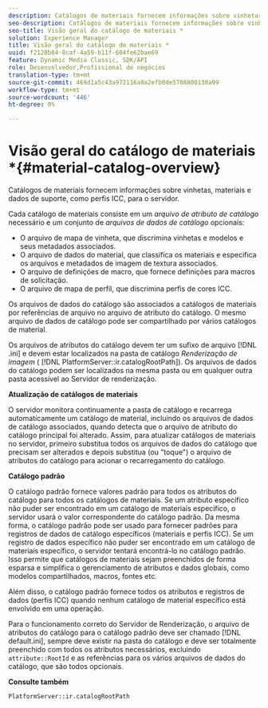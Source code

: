 ```yaml
---
description: Catálogos de materiais fornecem informações sobre vinhetas, materiais e dados de suporte, como perfis ICC, para o servidor.
seo-description: Catálogos de materiais fornecem informações sobre vinhetas, materiais e dados de suporte, como perfis ICC, para o servidor.
seo-title: Visão geral do catálogo de materiais *
solution: Experience Manager
title: Visão geral do catálogo de materiais *
uuid: f2128b64-8caf-4a59-b11f-604fe62bae69
feature: Dynamic Media Classic, SDK/API
role: Desenvolvedor,Profissional de negócios
translation-type: tm+mt
source-git-commit: 469d1a5c43a972116a8a2efb0de5708800130a99
workflow-type: tm+mt
source-wordcount: '446'
ht-degree: 0%

---
```



# Visão geral do catálogo de materiais *{#material-catalog-overview}

Catálogos de materiais fornecem informações sobre vinhetas, materiais e dados de suporte, como perfis ICC, para o servidor.

Cada catálogo de materiais consiste em um *arquivo de atributo de catálogo* necessário e um conjunto de *arquivos de dados de catálogo* opcionais:

* O arquivo de mapa de vinheta, que discrimina vinhetas e modelos e seus metadados associados.
* O arquivo de dados do material, que classifica os materiais e especifica os arquivos e metadados de imagem de textura associados.
* O arquivo de definições de macro, que fornece definições para macros de solicitação.
* O arquivo de mapa de perfil, que discrimina perfis de cores ICC.

Os arquivos de dados do catálogo são associados a catálogos de materiais por referências de arquivo no arquivo de atributo do catálogo. O mesmo arquivo de dados de catálogo pode ser compartilhado por vários catálogos de material.

Os arquivos de atributos do catálogo devem ter um sufixo de arquivo [!DNL .ini] e devem estar localizados na pasta de catálogo *Renderização de imagem* ( [!DNL PlatformServer::ir.catalogRootPath]). Os arquivos de dados do catálogo podem ser localizados na mesma pasta ou em qualquer outra pasta acessível ao Servidor de renderização.

**Atualização de catálogos de materiais**

O servidor monitora continuamente a pasta de catálogo e recarrega automaticamente um catálogo de material, incluindo os arquivos de dados de catálogo associados, quando detecta que o arquivo de atributo do catálogo principal foi alterado. Assim, para atualizar catálogos de materiais no servidor, primeiro substitua todos os arquivos de dados do catálogo que precisam ser alterados e depois substitua (ou &quot;toque&quot;) o arquivo de atributos do catálogo para acionar o recarregamento do catálogo.

**Catálogo padrão**

O catálogo padrão fornece valores padrão para todos os atributos do catálogo para todos os catálogos de materiais. Se um atributo específico não puder ser encontrado em um catálogo de materiais específico, o servidor usará o valor correspondente do catálogo padrão. Da mesma forma, o catálogo padrão pode ser usado para fornecer padrões para registros de dados de catálogo específicos (materiais e perfis ICC). Se um registro de dados específico não puder ser encontrado em um catálogo de materiais específico, o servidor tentará encontrá-lo no catálogo padrão. Isso permite que catálogos de materiais sejam preenchidos de forma esparsa e simplifica o gerenciamento de atributos e dados globais, como modelos compartilhados, macros, fontes etc.

Além disso, o catálogo padrão fornece todos os atributos e registros de dados (perfis ICC) quando nenhum catálogo de material específico está envolvido em uma operação.

Para o funcionamento correto do Servidor de Renderização, o arquivo de atributos do catálogo para o catálogo padrão deve ser chamado [!DNL default.ini], sempre deve existir na pasta do catálogo e deve ser totalmente preenchido com todos os atributos necessários, excluindo `attribute::RootId` e as referências para os vários arquivos de dados do catálogo, que são todos opcionais.

**Consulte também**

`PlatformServer::ir.catalogRootPath`
